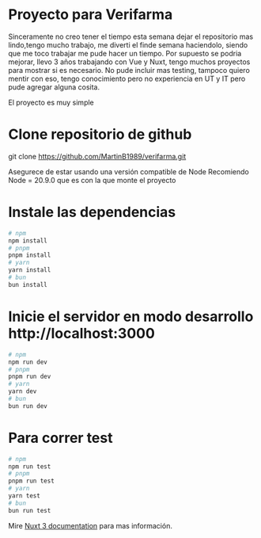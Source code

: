 # Proyecto para Verifarma

Sinceramente no creo tener el tiempo esta semana dejar el repositorio mas lindo,tengo mucho trabajo,
me diverti el finde semana haciendolo, siendo que me toco trabajar me pude hacer un tiempo.
Por supuesto se podria mejorar, llevo 3 años trabajando con Vue y Nuxt, tengo muchos proyectos
para mostrar si es necesario.
No pude incluir mas testing, tampoco quiero mentir con eso, tengo conocimiento pero no experiencia en UT y IT
pero pude agregar alguna cosita.

El proyecto es muy simple

# Clone repositorio de github

git clone https://github.com/MartinB1989/verifarma.git

Asegurece de estar usando una versión compatible de Node Recomiendo Node = 20.9.0 que es con la que monte el proyecto

# Instale las dependencias
```bash
# npm
npm install
# pnpm
pnpm install
# yarn
yarn install
# bun
bun install
```
# Inicie el servidor en modo desarrollo http://localhost:3000

```bash
# npm
npm run dev
# pnpm
pnpm run dev
# yarn
yarn dev
# bun
bun run dev
```

# Para correr test

```bash
# npm
npm run test
# pnpm
pnpm run test
# yarn
yarn test
# bun
bun run test
```


Mire [Nuxt 3 documentation](https://nuxt.com/docs/getting-started/introduction) para mas información.
